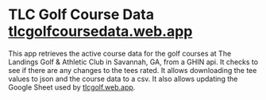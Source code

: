 # TLC Golf Course Data [tlcgolfcoursedata.web.app](https://tlcgolfcoursedata.web.app)

This app retrieves the active course data for the golf courses at The Landings Golf & Athletic Club in Savannah, GA, from a GHIN api. It checks to see if there are any changes to the tees rated. It allows downloading the tee values to json and the course data to a csv. It also allows updating the Google Sheet used by [tlcgolf.web.app](https://tlcgolf.web.app).

